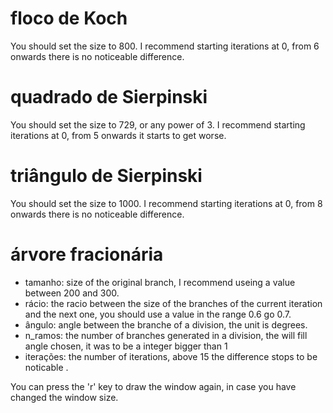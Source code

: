 # floco de Koch
You should set the size to 800. I recommend starting iterations at 0, from 6 onwards there is no noticeable difference.

# quadrado de Sierpinski
You should set the size to 729, or any power of 3. I recommend starting iterations at 0, from 5 onwards it starts to get worse.

# triângulo de Sierpinski
You should set the size to 1000. I recommend starting iterations at 0, from 8 onwards there is no noticeable difference.

# árvore fracionária
- tamanho: size of the original branch, I recommend useing a value between 200 and 300.
- rácio: the racio between the size of the branches of the current iteration and the 
next one, you should use a value in the range 0.6 go 0.7.
- ângulo: angle between the branche of a division, the unit is degrees.
- n_ramos: the number of branches generated in a division, the will fill angle chosen, 
it was to be a integer bigger than 1
- iterações: the number of iterations, above 15 the difference stops to be noticable .

You can press the 'r' key to draw the window again, in case you have changed the window size. 
